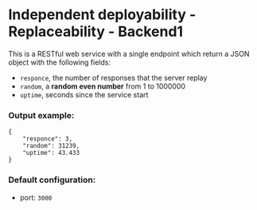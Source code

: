 # Independent deployability - Replaceability - Backend1
This is a RESTful web service with a single endpoint which return a JSON object with the following fields:
- `responce`, the number of responses that the server replay
- `random`, a **random even number** from 1 to 1000000
- `uptime`, seconds since the service start


### Output example:
```
{
    "responce": 3,
    "random": 31239,
    "uptime": 43.433
}
```

### Default configuration:
- port: `3000`
